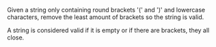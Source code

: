 Given a string only containing round brackets '(' and ')' and lowercase characters, remove the least amount of brackets so the string is valid.

A string is considered valid if it is empty or if there are brackets, they all close.